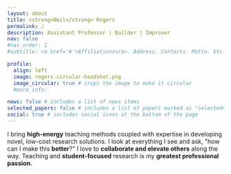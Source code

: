 ```yaml
---
layout: about
title: <strong>Neil</strong> Rogers
permalink: /
description: Assistant Professor | Builder | Improver
nav: false
#nav_order: 1
#subtitle: <a href='#'>Affiliations</a>. Address. Contacts. Motto. Etc.

profile:
  align: left
  image: rogers-circular-headshot.png
  image_circular: true # crops the image to make it circular
  #more_info: 

news: false # includes a list of news items
selected_papers: false # includes a list of papers marked as "selected={true}"
social: true # includes social icons at the bottom of the page
---
```


I bring **high-energy** teaching methods coupled with expertise in developing novel, low-cost research solutions. I 
look at everything I see and ask, "how can I make this **better**?" I love to **collaborate and elevate others** 
along the way. Teaching and **student-focused** research is my **greatest professional passion**.